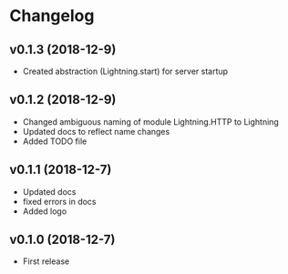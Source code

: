 # Changelog

## v0.1.3 (2018-12-9)

  * Created abstraction (Lightning.start) for server startup

## v0.1.2 (2018-12-9)

  * Changed ambiguous naming of module Lightning.HTTP to Lightning
  * Updated docs to reflect name changes
  * Added TODO file

## v0.1.1 (2018-12-7)

  * Updated docs
  * fixed errors in docs
  * Added logo

## v0.1.0 (2018-12-7)

  * First release